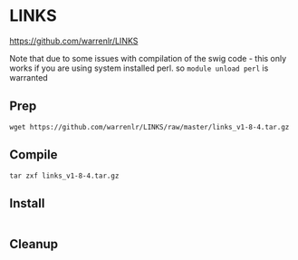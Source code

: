 # LINKS
https://github.com/warrenlr/LINKS

Note that due to some issues with compilation of the swig code - this only works if you are using system installed perl. so ``module unload perl`` is warranted
## Prep
``` 
wget https://github.com/warrenlr/LINKS/raw/master/links_v1-8-4.tar.gz
```

## Compile
```
tar zxf links_v1-8-4.tar.gz
```

## Install
```
```

## Cleanup
```
```
